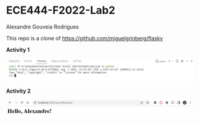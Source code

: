 # ECE444-F2022-Lab2


Alexandre Gouveia Rodrigues

This repo is a clone of https://github.com/miguelgrinberg/flasky

**Activity 1**

![](screenshots/activity1.png)

**Activity 2**

![](screenshots/activity2.png)